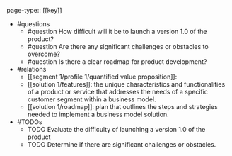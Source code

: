 page-type:: [[key]]
- #questions
	- #question How difficult will it be to launch a version 1.0 of the product?
	- #question Are there any significant challenges or obstacles to overcome?
	- #question Is there a clear roadmap for product development?
- #relations
	- [[segment 1/profile 1/quantified value proposition]]: 
	- [[solution 1/features]]: the unique characteristics and functionalities of a product or service that addresses the needs of a specific customer segment within a business model.
	- [[solution 1/roadmap]]: plan that outlines the steps and strategies needed to implement a business model solution.
- #TODOs
	- TODO Evaluate the difficulty of launching a version 1.0 of the product
	- TODO  Determine if there are significant challenges or obstacles.

